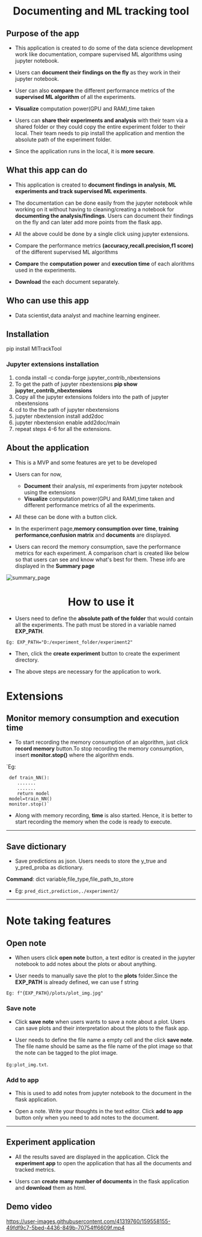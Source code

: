 <h1 style="text-align:center"> Documenting and ML tracking tool</h1> 

## Purpose of the app

- This application is created to do some of the data science development work like documentation, compare supervised ML algorithms using jupyter notebook.

- Users can **document their findings on the fly** as they work in their jupyter notebook. 

- User can also **compare** the different performance metrics of the **supervised ML algorithm** of all the experiments.

- **Visualize** computation power(GPU and RAM),time taken 

- Users can **share their experiments and analysis** with their team via a shared folder or they could copy the entire experiment folder to their local. Their team needs to pip install the application and mention the absolute path of the experiment folder.

- Since the application runs in the local, it is **more secure**.


## What this app can do

- This application is created to **document findings in analysis**, **ML experiments and track supervised ML experiments**.

- The documentation can be done easily from the jupyter notebook while working on it without having to cleaning/creating a notebook for **documenting the analysis/findings**. Users can document their findings on the fly and can later add more points from the flask app.

- All the above could be done by a single click using jupyter extensions.

- Compare the performance metrics **(accuracy,recall.precision,f1 score)** of the different supervised ML algorithms

- **Compare** the **computation power** and **execution time** of each alorithms used in the experiments.

- **Download** the each document separately. 

## Who can use this app

- Data scientist,data analyst and machine learning engineer.

## Installation

pip install MlTrackTool

### Jupyter extensions installation
1. conda install -c conda-forge jupyter_contrib_nbextensions
2. To get the path of jupyter nbextensions **pip show jupyter_contrib_nbextensions**
3. Copy all the jupyter extensions folders into the path of jupyter nbextensions
4. cd to the the path of jupyter nbextensions
5.  jupyter nbextension install add2doc
6. jupyter nbextension enable add2doc/main
7. repeat steps 4-6 for all the extensions.

## About the application

- This is a MVP and some features are yet to be developed

- Users can for now,

    - **Document** their analysis, ml experiments from jupyter notebook using the extensions
    - **Visualize** computation power(GPU and RAM),time taken and different performance metrics of all the experiments.

- All these can be done with a button click.





- In the experiment page,**memory consumption over time**, **training performance**,**confusion matrix** and **documents** are displayed.

- Users can record the memory consumption, save the performance metrics for each experiment. A comparison chart is created like below so that users can see and know what's best for them. These info are displayed in the **Summary page**


![summary_page](https://user-images.githubusercontent.com/41319760/159867937-e6897f02-2ab6-4e02-a42f-bd6d53f4f274.jpg)


<h1 style="text-align:center;">How to use it</h1>

- Users need to define the **absolute path of the folder** that would contain all the experiments. The path must be stored in a variable named **EXP_PATH**.

`Eg: EXP_PATH="D:/experiment_folder/experiment2"`

- Then, click the **create experiment** button to create the experiment directory.

- The above steps are necessary for the application to work.

# Extensions

## Monitor memory consumption and execution time

- To start recording the memory consumption of an algorithm, just click **record memory** button.To stop recording the memory consumption, insert **monitor.stop()** where the algorithm ends.

`Eg: 

     def train_NN():
        .......
        .......
        return model
     model=train_NN()
     monitor.stop()`

- Along with memory recording, **time** is also started. Hence, it is better to start recording the memory when the code is ready to execute.


--------------------------------------------------------------------------------------------------------------------------------

## Save dictionary

- Save predictions as json. Users needs to store the y_true and y_pred_proba as dictionary.

**Command**: dict variable,file_type,file_path_to_store

   - Eg: `pred_dict,prediction,./experiment2/`

--------------------------------------------------------------------------------------------------------------------------------

# Note taking features

## Open note

- When users click **open note** button, a text editor is created in the jupyter notebook to add notes about the plots or about anything.

- User needs to manually save the plot to the **plots** folder.Since the **EXP_PATH** is already defined, we can use f string

`Eg: f"{EXP_PATH}/plots/plot_img.jpg"`

### Save note

- Click **save note** when users wants to save a note about a plot. Users can save plots and their interpretation about the plots to the flask app.

- User needs to define the file name a empty cell and the click **save note**. The file name should be same as the file name of the plot image so that the note can be tagged to the plot image.

`Eg:plot_img.txt`.

### Add to app

- This is used to add notes from jupyter notebook to the document in the flask application.

- Open a note. Write your thoughts in the text editor. Click **add to app** button only when you need to add notes to the document.



--------------------------------------------------------------------------------------------------------------------------------

## Experiment application

- All the results saved are displayed in the application. Click the **experiment app** to open the application that has all the documents and tracked metrics. 

- Users can **create many number of documents** in the flask application and **download** them as html.

## Demo video

https://user-images.githubusercontent.com/41319760/159558155-49fdf9c7-5bed-4436-849b-70754ff6609f.mp4


